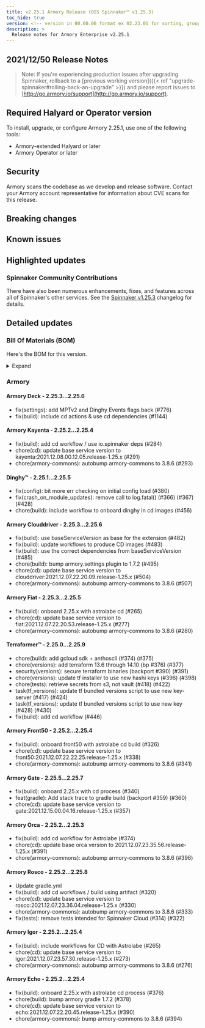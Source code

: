 ```yaml
---
title: v2.25.1 Armory Release (OSS Spinnaker™ v1.25.3)
toc_hide: true
version: <!-- version in 00.00.00 format ex 02.23.01 for sorting, grouping --> 
description: >
  Release notes for Armory Enterprise v2.25.1 
---
```


## 2021/12/50 Release Notes

> Note: If you're experiencing production issues after upgrading Spinnaker, rollback to a [previous working version]({{< ref "upgrade-spinnaker#rolling-back-an-upgrade" >}}) and please report issues to [http://go.armory.io/support](http://go.armory.io/support).
## Required Halyard or Operator version

To install, upgrade, or configure Armory 2.25.1, use one of the following tools:

- Armory-extended Halyard <PUT IN A VERSION NUMBER> or later
- Armory Operator <PUT IN A VERSION NUMBER> or later

## Security

Armory scans the codebase as we develop and release software. Contact your Armory account representative for information about CVE scans for this release.

## Breaking changes
<!-- Copy/paste from the previous version if there are recent ones. We can drop breaking changes after 3 minor versions. Add new ones from OSS and Armory. -->

## Known issues
<!-- Copy/paste known issues from the previous version if they're not fixed. Add new ones from OSS and Armory. If there aren't any issues, state that so readers don't think we forgot to fill out this section. -->

## Highlighted updates

<!--
Each item category (such as UI) under here should be an h3 (###). List the following info that service owners should be able to provide:
- Major changes or new features we want to call out for Armory and OSS. Changes should be grouped under end user understandable sections. For example, instead of Deck, use UI. Instead of Fiat, use Permissions.
- Fixes to any known issues from previous versions that we have in release notes. These can all be grouped under a Fixed issues H3.
-->




###  Spinnaker Community Contributions

There have also been numerous enhancements, fixes, and features across all of Spinnaker's other services. See the
[Spinnaker v1.25.3](https://www.spinnaker.io/changelogs/1.25.3-changelog/) changelog for details.

## Detailed updates

### Bill Of Materials (BOM)

Here's the BOM for this version.
<details><summary>Expand</summary>
<pre class="highlight">
<code>version: 2.25.1
timestamp: "2021-12-15 17:23:28"
services:
    clouddriver:
        commit: a764fa3dd360655e8ebd9b81e2217fce554f434c
        version: 2.25.6
    deck:
        commit: 3be7d16e0ba22113b38a7e8a1862f9769a119d10
        version: 2.25.6
    dinghy:
        commit: 7feba3a7b859b9595758c7c9e09782e651d9f0f8
        version: 2.25.5
    echo:
        commit: d4254bb69d38e8bf9216c045c4380933ff4582e1
        version: 2.25.4
    fiat:
        commit: fe60b6210c6ce00167aa42143a4dffebcf03fb9f
        version: 2.25.5
    front50:
        commit: 3d2302240be46ca85600e488c20059a9990f13d4
        version: 2.25.4
    gate:
        commit: eab05d036bef8c391274baa7fb3d294862fad37e
        version: 2.25.7
    igor:
        commit: 670df68838b5183faa5ab42db3559b20bbfb29c9
        version: 2.25.4
    kayenta:
        commit: f859543dc93fe2438cca2b7907fde957dde9f64c
        version: 2.25.4
    monitoring-daemon:
        version: 2.26.0
    monitoring-third-party:
        version: 2.26.0
    orca:
        commit: 8f84752ec39945409533737c25beb2a853fa22d0
        version: 2.25.3
    rosco:
        commit: 8ef53c816490ac4350813003e098d9ccdff33b0b
        version: 2.25.8
    terraformer:
        commit: 4551e4c1976da52d1f96033f2849d97dc4c9131c
        version: 2.25.9
dependencies:
    redis:
        version: 2:2.8.4-2
artifactSources:
    dockerRegistry: docker.io/armory
</code>
</pre>
</details>

### Armory


#### Armory Deck - 2.25.3...2.25.6

  - fix(settings): add MPTv2 and Dinghy Events flags back (#776)
  - fix(build): include cd actions & use cd dependencies (#1144)

#### Armory Kayenta - 2.25.2...2.25.4

  - fix(build): add cd workflow / use io.spinnaker deps (#284)
  - chore(cd): update base service version to kayenta:2021.12.08.00.12.05.release-1.25.x (#291)
  - chore(armory-commons): autobump armory-commons to 3.8.6 (#293)

#### Dinghy™ - 2.25.1...2.25.5

  - fix(config): bit more err checking on initial config load (#380)
  - fix(crash_on_module_updates): remove call to log.fatal() (#366) (#367) (#428)
  - chore(build): include workflow to onboard dinghy in cd images (#456)

#### Armory Clouddriver - 2.25.3...2.25.6

  - fix(build): use baseServiceVersion as base for the extension (#482)
  - fix(build): update workflows to produce CD images (#483)
  - fix(build): use the correct dependencies from baseServiceVersion (#485)
  - chore(build): bump armory.settings plugin to 1.7.2 (#495)
  - chore(cd): update base service version to clouddriver:2021.12.07.22.20.09.release-1.25.x (#504)
  - chore(armory-commons): autobump armory-commons to 3.8.6 (#507)

#### Armory Fiat - 2.25.3...2.25.5

  - fix(build): onboard 2.25.x with astrolabe cd (#265)
  - chore(cd): update base service version to fiat:2021.12.07.22.20.53.release-1.25.x (#277)
  - chore(armory-commons): autobump armory-commons to 3.8.6 (#280)

#### Terraformer™ - 2.25.0...2.25.9

  - chore(build): add gcloud sdk + anthoscli (#374) (#375)
  - chore(versions): add terraform 13.6 through 14.10 (bp #376) (#377)
  - security(versions): secure terraform binaries (backport #390) (#391)
  - chore(versions): update tf installer to use new hashi keys (#396) (#398)
  - chore(tests): retrieve secrets from s3, not vault (#418) (#422)
  - task(tf_versions): update tf bundled versions script to use new key-server (#417) (#424)
  - task(tf_versions): update tf bundled versions script to use new key (#428) (#430)
  - fix(build): add cd workflow (#446)

#### Armory Front50 - 2.25.2...2.25.4

  - fix(build): onboard front50 with astrolabe cd build (#326)
  - chore(cd): update base service version to front50:2021.12.07.22.22.25.release-1.25.x (#338)
  - chore(armory-commons): autobump armory-commons to 3.8.6 (#341)

#### Armory Gate - 2.25.5...2.25.7

  - fix(build): onboard 2.25.x with cd process (#340)
  - feat(gradle): Add stack trace to gradle build (backport #359) (#360)
  - chore(cd): update base service version to gate:2021.12.15.00.04.16.release-1.25.x (#357)

#### Armory Orca - 2.25.2...2.25.3

  - fix(build): add cd workflow for Astrolabe (#374)
  - chore(cd): update base orca version to 2021.12.07.23.35.56.release-1.25.x (#391)
  - chore(armory-commons): autobump armory-commons to 3.8.6 (#396)

#### Armory Rosco - 2.25.2...2.25.8

  - Update gradle.yml
  - fix(build): add cd workflows / build using artifact (#320)
  - chore(cd): update base service version to rosco:2021.12.07.23.36.04.release-1.25.x (#330)
  - chore(armory-commons): autobump armory-commons to 3.8.6 (#333)
  - fix(tests): remove tests intended for Spinnaker Cloud (#314) (#322)

#### Armory Igor - 2.25.2...2.25.4

  - fix(build): include workflows for CD with Astrolabe (#265)
  - chore(cd): update base service version to igor:2021.12.07.23.57.30.release-1.25.x (#273)
  - chore(armory-commons): autobump armory-commons to 3.8.6 (#276)

#### Armory Echo - 2.25.2...2.25.4

  - fix(build): onboard 2.25.x with astrolabe cd process (#376)
  - chore(build): bump armory gradle 1.7.2 (#378)
  - chore(cd): update base service version to echo:2021.12.07.22.20.45.release-1.25.x (#390)
  - chore(armory-commons): bump armory-commons to 3.8.6 (#394)

